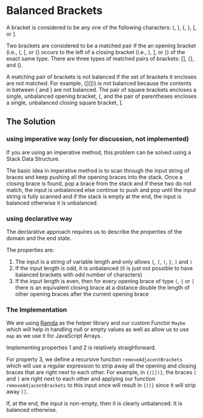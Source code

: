 # Balanced Brackets

A bracket is considered to be any one of the following characters: (, ), {, }, [, or ].

Two brackets are considered to be a matched pair if the an opening bracket (i.e., (, [, or {) occurs to the left of a closing bracket (i.e., ), ], or }) of the exact same type. There are three types of matched pairs of brackets: [], {}, and ().

A matching pair of brackets is not balanced if the set of brackets it encloses are not matched. For example, {[(])} is not balanced because the contents in between { and } are not balanced. The pair of square brackets encloses a single, unbalanced opening bracket, (, and the pair of parentheses encloses a single, unbalanced closing square bracket, ].

## The Solution 

### using imperative way (only for discussion, not implemented)

If you are using an imperative method, this problem can be solved using a Stack Data Structure.

The basic idea in imperative method is to scan through the input string of braces and keep pushing all the opening braces into the stack. Once a closing brace is found, pop a brace from the stack and if these two do not match, the input is unbalanced else continue to push and pop until the input string is fully scanned and if the stack is empty at the end, the input is balanced otherwise it is unbalanced. 

### using declarative way

The declarative approach requires us to describe the properties of the domain and the end state. 

The properties are:

1. The input is a string of variable length and only allows `{`, `[`, `(`, `}`, `]` and `)`
2. If the input length is odd, it is unbalanced (it is just not possible to have balanced brackets with odd number of characters)
3. If the input length is even, then for every opening brace of type `(`, `{` or `]` there is an equivalent closing brace at a distance double the length of other opening braces after the current opening brace

### The Implementation

We are using [Ramda](http://ramdajs.com/) as the helper library and our custom Functor `Maybe` which will help in handling null or empty values as well as allow us to use `map` as we use it for JavaScript Arrays. 

Implementing properties 1 and 2 is relatively straighforward. 

For property 3, we define a recursive function `removeAdjacentBrackets` which will use a regular expression to strip away all the opening and closing braces that are right next to each other. For example, in `{([])}`, the braces `[` and `]` are right next to each other and applying our function `removeAdjacentBrackets` to this input once will result in `{()}` since it will strip away `[]`. 

If, at the end, the input is non-empty, then it is clearly unbalanced. It is balanced otherwise. 


